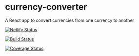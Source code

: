 # currency-converter
A React app to convert currencies from one currency to another

[![Netlify Status](https://api.netlify.com/api/v1/badges/0141a608-6d42-4b38-ae9d-693fe4726efa/deploy-status)](https://app.netlify.com/sites/tvpeter-currencyconverter/deploys)

[![Build Status](https://travis-ci.com/tvpeter/currency-converter.svg?branch=develop)](https://travis-ci.com/tvpeter/currency-converter)

[![Coverage Status](https://coveralls.io/repos/github/tvpeter/currency-converter/badge.svg)](https://coveralls.io/github/tvpeter/currency-converter)
